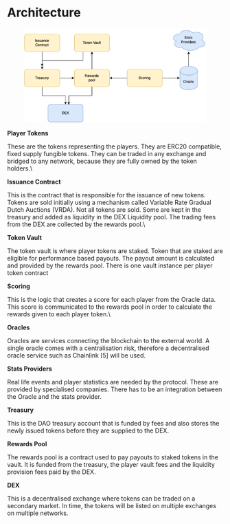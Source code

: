 # Architecture

<figure><img src="../.gitbook/assets/SVT_protocol.drawio.png" alt=""><figcaption></figcaption></figure>

**Player Tokens**

These are the tokens representing the players. They are ERC20 compatible, fixed supply fungible tokens. They can be traded in any exchange and bridged to any network, because they are fully owned by the token holders.\


**Issuance Contract**

This is the contract that is responsible for the issuance of new tokens. Tokens are sold initially using a mechanism called Variable Rate Gradual Dutch Auctions (VRDA). Not all tokens are sold. Some are kept in the treasury and added as liquidity in the DEX Liquidity pool. The trading fees from the DEX are collected by the rewards pool.\


**Token Vault**

The token vault is where player tokens are staked. Token that are staked are eligible for performance based payouts. The payout amount is calculated and provided by the rewards pool. There is one vault instance per player token contract



**Scoring**

This is the logic that creates a score for each player from the Oracle data. This score is communicated to the rewards pool in order to calculate the rewards given to each player token.\


**Oracles**

Oracles are services connecting the blockchain to the external world. A single oracle comes with a centralisation risk, therefore a decentralised oracle service such as Chainlink \[5] will be used.



**Stats Providers**

Real life events and player statistics are needed by the protocol. These are provided by specialised companies. There has to be an integration between the Oracle and the stats provider.



**Treasury**

This is the DAO treasury account that is funded by fees and also stores the newly issued tokens before they are supplied to the DEX.



**Rewards Pool**

The rewards pool is a contract used to pay payouts to staked tokens in the vault. It is funded from the treasury, the player vault fees and the liquidity provision fees paid by the DEX.



**DEX**

This is a decentralised exchange where tokens can be traded on a secondary market. In time, the tokens will be listed on multiple exchanges on multiple networks.

